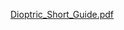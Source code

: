 [Dioptric_Short_Guide.pdf](https://github.com/user-attachments/files/21949844/Dioptric_Short_Guide.pdf)
